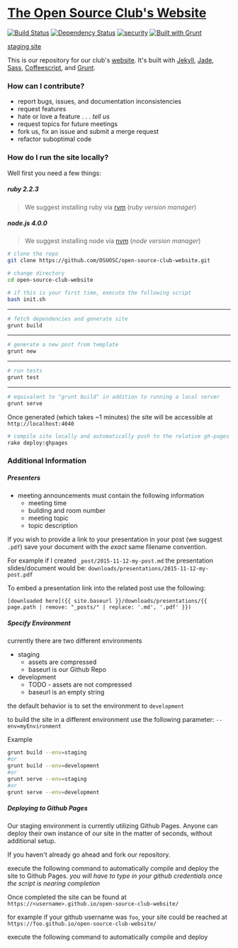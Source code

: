 # [The Open Source Club's Website](https://opensource.osu.edu)

[![Build Status](https://travis-ci.org/OSUOSC/open-source-club-website.svg?branch=master)](https://travis-ci.org/OSUOSC/open-source-club-website)
[![Dependency Status](https://gemnasium.com/OSUOSC/open-source-club-website.svg)](https://gemnasium.com/OSUOSC/open-source-club-website)
[![security](https://hakiri.io/github/OSUOSC/open-source-club-website/master.svg)](https://hakiri.io/github/OSUOSC/open-source-club-website/master)
[![Built with Grunt](https://cdn.gruntjs.com/builtwith.png)](http://gruntjs.com/)

[staging site](https://osuosc.github.io/open-source-club-website/)

This is our repository for our club's [website](https://opensource.osu.edu). It's built with [Jekyll](https://github.com/jekyll/jekyll), [Jade](https://github.com/jadejs/jade), [Sass](https://github.com/sass/sass), [Coffeescript](https://github.com/jashkenas/coffeescript), and [Grunt](https://github.com/gruntjs/grunt).

### How can I contribute?

- report bugs, issues, and documentation inconsistencies
- request features
- hate or love a feature . . . *tell us*
- request topics for future meetings
- fork us, fix an issue and submit a merge request
- refactor suboptimal code

### How do I run the site locally?

Well first you need a few things:

##### ruby 2.2.3
> We suggest installing ruby via [rvm](https://rvm.io/) (*ruby version manager*)

##### node.js 4.0.0
> We suggest installing node via [nvm](https://github.com/creationix/nvm) (*node version manager*)

```bash
# clone the repo
git clone https://github.com/OSUOSC/open-source-club-website.git

# change directory
cd open-source-club-website
```

```bash
# if this is your first time, execute the following script
bash init.sh
```
---

```bash
# fetch dependencies and generate site
grunt build
```
---

```bash
# generate a new post from template
grunt new
```
---

```bash
# run tests
grunt test
```
---

```bash
# equivalent to "grunt build" in addition to running a local server
grunt serve
```

Once generated (which takes ~1 minutes) the site will be accessible at `http://localhost:4040`


```bash
# compile site locally and automatically push to the relative gh-pages branch
rake deploy:ghpages
```

### Additional Information

##### Presenters
- meeting announcements must contain the following information
  - meeting time
  - building and room number
  - meeting topic
  - topic description

If you wish to provide a link to your presentation in your post (we suggest `.pdf`)
save your document with the *exact* same filename convention.

For example if I created `_post/2015-11-12-my-post.md`
the presentation slides/document would be: `downloads/presentations/2015-11-12-my-post.pdf`


To embed a presentation link into the related post use the following:
```
[downloaded here]({{ site.baseurl }}/downloads/presentations/{{ page.path | remove: "_posts/" | replace: '.md', '.pdf' }})
```


##### Specify Environment

currently there are two different environments
  - staging
    - assets are compressed
    - baseurl is our Github Repo  
  - development
    - TODO - assets are not compressed
    - baseurl is an empty string

the default behavior is to set the environment to `development`

to build the site in a different environment use the following parameter: `--env=myEnvironment`  

Example

  ```bash
  grunt build --env=staging
  #or
  grunt build --env=development
  #or
  grunt serve --env=staging
  #or
  grunt serve --env=development
  ```


##### Deploying to Github Pages

Our staging environment is currently utilizing Github Pages. Anyone can deploy
their own instance of our site in the matter of seconds, without additional setup.

If you haven't already go ahead and fork our repository.

execute the following command to automatically compile and deploy the site to Github Pages.
*you will have to type in your github credentials once the script is nearing completion*

Once completed the site can be found at `https://<username>.github.io/open-source-club-website/`

for example if your github username was `foo`, your site could be reached at `https://foo.github.io/open-source-club-website/`

execute the following command to automatically compile and deploy
